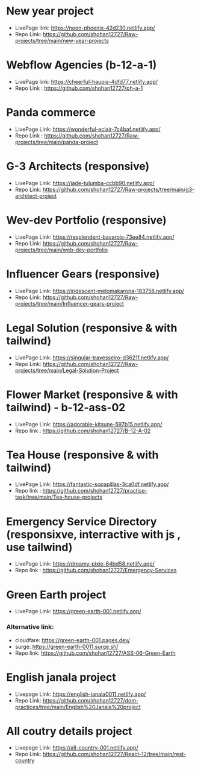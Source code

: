 # New year project

- LivePage link: https://neon-phoenix-42d230.netlify.app/
- Repo Link: https://github.com/shohan12727/Raw-projects/tree/main/new-year-projects

# Webflow Agencies (b-12-a-1)

- LivePage link: https://cheerful-haupia-4dfd77.netlify.app/
- Repo Link : https://github.com/shohan12727/ph-a-1  


# Panda commerce

- LivePage Link: https://wonderful-eclair-7c4baf.netlify.app/
- Repo Link : https://github.com/shohan12727/Raw-projects/tree/main/panda-project

# G-3 Architects (responsive)

- LivePage Link: https://jade-tulumba-ccbb90.netlify.app/
- Repo Link: https://github.com/shohan12727/Raw-projects/tree/main/g3-architect-project

# Wev-dev Portfolio (responsive)

- LivePage Link: https://resplendent-bavarois-73ee84.netlify.app/
- Repo Link: https://github.com/shohan12727/Raw-projects/tree/main/web-dev-portfolio

# Influencer Gears (responsive)

- LivePage Link: https://iridescent-melomakarona-183758.netlify.app/
- Repo Link: https://github.com/shohan12727/Raw-projects/tree/main/Influencer-gears-project

# Legal Solution (responsive & with tailwind)

- LivePage Link: https://singular-travesseiro-d3621f.netlify.app/
- Repo Link: https://github.com/shohan12727/Raw-projects/tree/main/Legal-Solution-Project

# Flower Market (responsive & with tailwind) - b-12-ass-02

- LivePage Link: https://adorable-kitsune-597b15.netlify.app/
- Repo link :  https://github.com/shohan12727/B-12-A-02

# Tea House (responsive & with tailwind)

- LivePage Link: https://fantastic-sopapillas-3ca0df.netlify.app/
- Repo link : https://github.com/shohan12727/practise-task/tree/main/Tea-house-projects

# Emergency Service Directory (responsixve, interractive with js , use tailwind)

- LivePage Link: https://dreamy-pixie-64bd58.netlify.app/
- Repo link : https://github.com/shohan12727/Emergency-Services

# Green Earth project

- LivePage Link: https://green-earth-001.netlify.app/
### Alternative link:
-  cloudfare: https://green-earth-001.pages.dev/
-  surge: https://green-earth-0011.surge.sh/ 
- Repo link: https://github.com/shohan12727/ASS-06-Green-Earth

# English janala project

- Livepage Link: https://english-janala0011.netlify.app/
- Repo Link: https://github.com/shohan12727/dom-practices/tree/main/English%20Janala%20project

# All coutry details project

- Livepage Link: https://all-country-001.netlify.app/
- Repo Link: https://github.com/shohan12727/React-12/tree/main/rest-country 